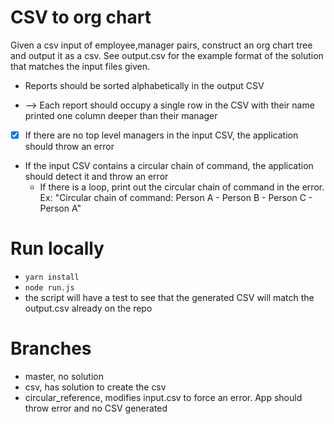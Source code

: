 # CSV to org chart

Given a csv input of employee,manager pairs, construct an org chart tree and output it as a csv.
See output.csv for the example format of the solution that matches the input files given.

- Reports should be sorted alphabetically in the output CSV

- --> Each report should occupy a single row in the CSV with their name printed one column deeper than their manager

- [X] If there are no top level managers in the input CSV, the application should throw an error

- If the input CSV contains a circular chain of command, the application should detect it and throw an error
  - If there is a loop, print out the circular chain of command in the error.
    Ex: "Circular chain of command: Person A - Person B - Person C - Person A"
    
# Run locally
- `yarn install`
- `node run.js` 
- the script will have a test to see that the generated CSV will match the output.csv already on the repo  

# Branches
- master, no solution
- csv, has solution to create the csv
- circular_reference, modifies input.csv to force an error.  App should throw error and no CSV generated
